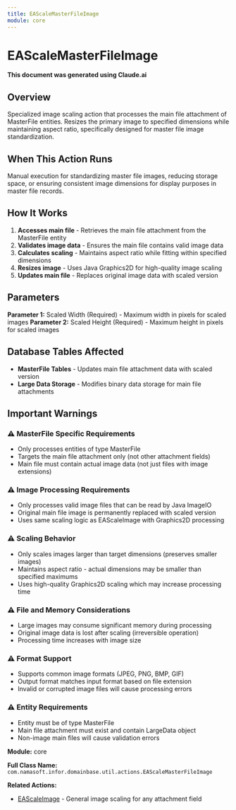 ```yaml
---
title: EAScaleMasterFileImage
module: core
---
```



<div class='entity-flows'>

# EAScaleMasterFileImage

**This document was generated using Claude.ai**

## Overview

Specialized image scaling action that processes the main file attachment of MasterFile entities. Resizes the primary image to specified dimensions while maintaining aspect ratio, specifically designed for master file image standardization.

## When This Action Runs

Manual execution for standardizing master file images, reducing storage space, or ensuring consistent image dimensions for display purposes in master file records.

## How It Works

1. **Accesses main file** - Retrieves the main file attachment from the MasterFile entity
2. **Validates image data** - Ensures the main file contains valid image data
3. **Calculates scaling** - Maintains aspect ratio while fitting within specified dimensions
4. **Resizes image** - Uses Java Graphics2D for high-quality image scaling
5. **Updates main file** - Replaces original image data with scaled version

## Parameters

**Parameter 1:** Scaled Width (Required) - Maximum width in pixels for scaled images
**Parameter 2:** Scaled Height (Required) - Maximum height in pixels for scaled images

## Database Tables Affected

- **MasterFile Tables** - Updates main file attachment data with scaled version
- **Large Data Storage** - Modifies binary data storage for main file attachments

## Important Warnings

### ⚠️ MasterFile Specific Requirements
- Only processes entities of type MasterFile
- Targets the main file attachment only (not other attachment fields)
- Main file must contain actual image data (not just files with image extensions)

### ⚠️ Image Processing Requirements
- Only processes valid image files that can be read by Java ImageIO
- Original main file image is permanently replaced with scaled version
- Uses same scaling logic as EAScaleImage with Graphics2D processing

### ⚠️ Scaling Behavior
- Only scales images larger than target dimensions (preserves smaller images)
- Maintains aspect ratio - actual dimensions may be smaller than specified maximums
- Uses high-quality Graphics2D scaling which may increase processing time

### ⚠️ File and Memory Considerations
- Large images may consume significant memory during processing
- Original image data is lost after scaling (irreversible operation)
- Processing time increases with image size

### ⚠️ Format Support
- Supports common image formats (JPEG, PNG, BMP, GIF)
- Output format matches input format based on file extension
- Invalid or corrupted image files will cause processing errors

### ⚠️ Entity Requirements
- Entity must be of type MasterFile
- Main file attachment must exist and contain LargeData object
- Non-image main files will cause validation errors

**Module:** core

**Full Class Name:** `com.namasoft.infor.domainbase.util.actions.EAScaleMasterFileImage`

**Related Actions:**
- [EAScaleImage](EAScaleImage.md) - General image scaling for any attachment field


</div>

